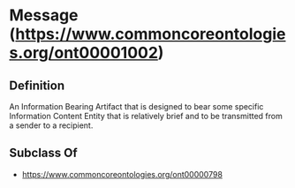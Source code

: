 # Message (https://www.commoncoreontologies.org/ont00001002)

## Definition
An Information Bearing Artifact that is designed to bear some specific Information Content Entity that is relatively brief and to be transmitted from a sender to a recipient.

## Subclass Of
- https://www.commoncoreontologies.org/ont00000798

